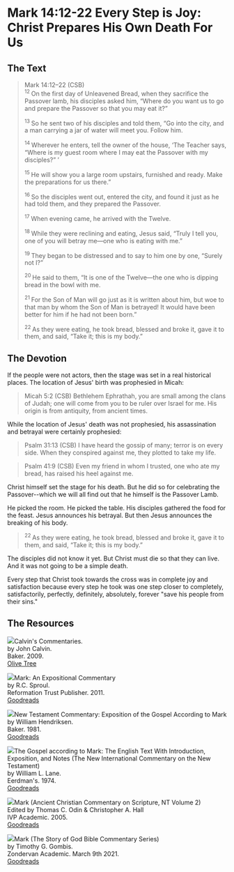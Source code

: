 # Mark 14:12-22 Every Step is Joy: Christ Prepares His Own Death For Us

## The Text

>Mark 14:12–22 (CSB)  
><sup> 12 </sup> On the first day of Unleavened Bread, when they sacrifice the Passover lamb, his disciples asked him, “Where do you want us to go and prepare the Passover so that you may eat it?” 
>
><sup> 13 </sup> So he sent two of his disciples and told them, “Go into the city, and a man carrying a jar of water will meet you. Follow him. 
>
><sup> 14 </sup> Wherever he enters, tell the owner of the house, ‘The Teacher says, “Where is my guest room where I may eat the Passover with my disciples?” ’ 
>
><sup> 15 </sup> He will show you a large room upstairs, furnished and ready. Make the preparations for us there.” 
>
><sup> 16 </sup> So the disciples went out, entered the city, and found it just as he had told them, and they prepared the Passover. 
>
><sup> 17 </sup> When evening came, he arrived with the Twelve. 
>
><sup> 18 </sup> While they were reclining and eating, Jesus said, “Truly I tell you, one of you will betray me—one who is eating with me.” 
>
><sup> 19 </sup> They began to be distressed and to say to him one by one, “Surely not I?” 
>
><sup> 20 </sup> He said to them, “It is one of the Twelve—the one who is dipping bread in the bowl with me. 
>
><sup> 21 </sup> For the Son of Man will go just as it is written about him, but woe to that man by whom the Son of Man is betrayed! It would have been better for him if he had not been born.” 
>
><sup> 22 </sup> As they were eating, he took bread, blessed and broke it, gave it to them, and said, “Take it; this is my body.”

## The Devotion

If the people were not actors, then the stage was set in a real historical places. The location of Jesus' birth was prophesied in Micah:

>Micah 5:2 (CSB)  Bethlehem Ephrathah, you are small among the clans of Judah; one will come from you to be ruler over Israel for me. His origin is from antiquity, from ancient times.

While the location of Jesus' death was not prophesied, his assassination and betrayal were certainly prophesied:

>Psalm 31:13 (CSB)  I have heard the gossip of many; terror is on every side. When they conspired against me, they plotted to take my life.

>Psalm 41:9 (CSB)  Even my friend in whom I trusted, one who ate my bread, has raised his heel against me.

Christ himself set the stage for his death. But he did so for celebrating the Passover--which we will all find out that he himself is the Passover Lamb.

He picked the room. He picked the table. His disciples gathered the food for the feast. Jesus announces his betrayal. But then Jesus announces the breaking of his body.

><sup> 22 </sup> As they were eating, he took bread, blessed and broke it, gave it to them, and said, “Take it; this is my body.”

The disciples did not know it yet. But Christ must die so that they can live. And it was not going to be a simple death.

Every step that Christ took towards the cross was in complete joy and satisfaction because every step he took was one step closer to completely, satisfactorily, perfectly, definitely, absolutely, forever "save his people from their sins."

## The Resources

<p style="clear:both;">

<img src="/images/commentary-calvin-set-portrait.jpg">Calvin's Commentaries.  
by John Calvin.  
Baker. 2009.  
[Olive Tree](https://www.olivetree.com/store/product.php?productid=17517)

<p style="clear:both;">

<img src="/images/commentary-mark-sproul.jpg">Mark: An Expositional Commentary  
by R.C. Sproul.  
Reformation Trust Publisher. 2011.  
[Goodreads](https://www.goodreads.com/book/show/13329901-mark?ac=1&from_search=true&qid=AjPCOwNAXj&rank=1)

<p style="clear:both;">

<img src="/images/commentary-mark-hendriksen.jpg">New Testament Commentary: Exposition of the Gospel According to Mark  
by William Hendriksen.  
Baker. 1981.  
[Goodreads](https://www.goodreads.com/book/show/2365098.Mark)

<p style="clear:both;">

<img src="/images/commentary-mark-lane.jpg">The Gospel according to Mark: The English Text With Introduction, Exposition, and Notes (The New International Commentary on the New Testament)  
by William L. Lane.  
Eerdman's. 1974.  
[Goodreads](https://www.goodreads.com/book/show/978619.The_Gospel_of_Mark?from_search=true&from_srp=true&qid=UOUMUiJ7z4&rank=2)

<p style="clear:both;">

<img src="/images/commentary-mark-oden.jpg">Mark (Ancient Christian Commentary on Scripture, NT Volume 2)  
Edited by Thomas C. Odin & Christopher A. Hall  
IVP Academic. 2005.  
[Goodreads](https://www.goodreads.com/book/show/33015669-mark)

<p style="clear:both;">

<img src="/images/commentary-mark-gombis.jpg">Mark (The Story of God Bible Commentary Series)  
by Timothy G. Gombis.   
Zondervan Academic. March 9th 2021.  
[Goodreads](https://www.goodreads.com/book/show/54287613-mark)

<p style="clear:both;">
